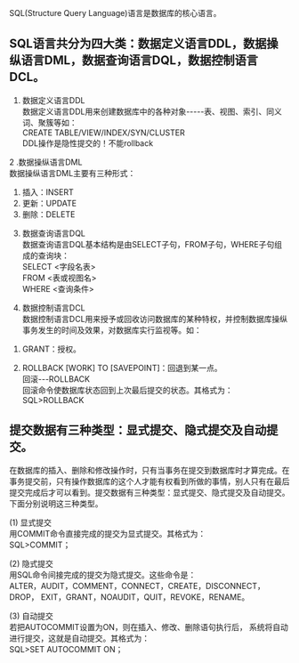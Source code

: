
SQL(Structure Query Language)语言是数据库的核心语言。  


SQL语言共分为四大类：数据定义语言DDL，数据操纵语言DML，数据查询语言DQL，数据控制语言DCL。
-----------
1. 数据定义语言DDL  
数据定义语言DDL用来创建数据库中的各种对象-----表、视图、索引、同义词、聚簇等如：  
CREATE TABLE/VIEW/INDEX/SYN/CLUSTER  
DDL操作是隐性提交的！不能rollback   
  
2 .数据操纵语言DML  
数据操纵语言DML主要有三种形式：  
1) 插入：INSERT  
2) 更新：UPDATE  
3) 删除：DELETE  

3. 数据查询语言DQL  
数据查询语言DQL基本结构是由SELECT子句，FROM子句，WHERE子句组成的查询块：  
SELECT <字段名表>  
FROM <表或视图名>  
WHERE <查询条件>  

4. 数据控制语言DCL  
数据控制语言DCL用来授予或回收访问数据库的某种特权，并控制数据库操纵事务发生的时间及效果，对数据库实行监视等。如：  
1) GRANT：授权。  

2) ROLLBACK [WORK] TO [SAVEPOINT]：回退到某一点。  
回滚---ROLLBACK  
回滚命令使数据库状态回到上次最后提交的状态。其格式为：  
SQL>ROLLBACK  






提交数据有三种类型：显式提交、隐式提交及自动提交。
-----------
在数据库的插入、删除和修改操作时，只有当事务在提交到数据库时才算完成。在事务提交前，只有操作数据库的这个人才能有权看到所做的事情，别人只有在最后提交完成后才可以看到。提交数据有三种类型：显式提交、隐式提交及自动提交。  
下面分别说明这三种类型。  

(1) 显式提交  
用COMMIT命令直接完成的提交为显式提交。其格式为：  
SQL>COMMIT；  


(2) 隐式提交  
用SQL命令间接完成的提交为隐式提交。这些命令是：  
ALTER，AUDIT，COMMENT，CONNECT，CREATE，DISCONNECT，DROP，
EXIT，GRANT，NOAUDIT，QUIT，REVOKE，RENAME。  


(3) 自动提交  
若把AUTOCOMMIT设置为ON，则在插入、修改、删除语句执行后，
系统将自动进行提交，这就是自动提交。其格式为：  
SQL>SET AUTOCOMMIT ON；  



